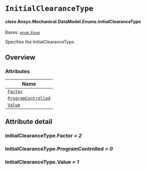 # `InitialClearanceType`

<a id="ansys.mechanical.stubs.v241.Ansys.Mechanical.DataModel.Enums.InitialClearanceType"></a>

#### *class* Ansys.Mechanical.DataModel.Enums.InitialClearanceType

Bases: [`enum.Enum`](https://docs.python.org/3/library/enum.html#enum.Enum)

Specifies the InitialClearanceType.

<!-- !! processed by numpydoc !! -->

<a id="overview"></a>

## Overview

### Attributes

| Name |
| ---------------------------------------------------------------- |
| [`Factor`](#InitialClearanceType.Factor) |
| [`ProgramControlled`](#InitialClearanceType.ProgramControlled) |
| [`Value`](#InitialClearanceType.Value) |

<a id="attribute-detail"></a>

## Attribute detail

<a id="InitialClearanceType.Factor"></a>

### InitialClearanceType.Factor *= 2*

<a id="InitialClearanceType.ProgramControlled"></a>

### InitialClearanceType.ProgramControlled *= 0*

<a id="InitialClearanceType.Value"></a>

### InitialClearanceType.Value *= 1*


